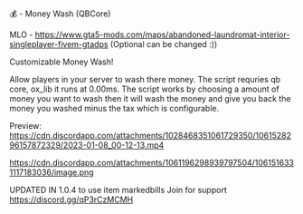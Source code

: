 💰 - Money Wash (QBCore)

MLO - https://www.gta5-mods.com/maps/abandoned-laundromat-interior-singleplayer-fivem-gtadps (Optional can be changed :))

Customizable Money Wash!

Allow players in your server to wash there money. The script requries qb core, ox_lib it runs at 0.00ms. The script works by choosing a amount of money you want to wash then it will wash the money and give you back the money you washed minus the tax which is configurable.

Preview:
https://cdn.discordapp.com/attachments/1028468351061729350/1061528296157872329/2023-01-08_00-12-13.mp4

https://cdn.discordapp.com/attachments/1061196298939797504/1061516331117183036/image.png

UPDATED IN 1.0.4 to use item markedbills
Join for support
https://discord.gg/qP3rCzMCMH
